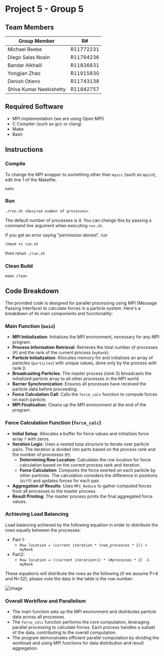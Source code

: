 # Project 5 - Group 5
## Team Members
| Group Member              |    R#     |
|---------------------------|-----------|
| Michael Beebe             | R11772231 |
| Diego Salas Noain         | R11794236 |
| Bandar Alkhalil           | R11836831 |
| Yongjian Zhao             | R11915830 |
| Denish Otieno             | R11743138 |
| Shiva Kumar Neekishetty   | R11842757 |

## Required Software
- MPI implementation (we are using Open MPI)
- C Compiler (such as gcc or clang)
- Make
- Bash

## Instructions
### Compile
To change the MPI wrapper to something other than `mpicc` (such as `mpich`), edit line 1 of the Makefile.
```
make
```

### Run
```
./run.sh <desired number of processes>
```
The default number of processes is 4. You can change this by passing a command line argument when executing `run.sh`.

If you get an error saying "permission denied", run
```
chmod +x run.sh
```
then rerun `./run.sh`

### Clean Build
```
make clean
```

## Code Breakdown

The provided code is designed for parallel processing using MPI (Message Passing Interface) to calculate forces in a particle system. Here's a breakdown of its main components and functionality:

### Main Function (`main`)
- **MPI Initialization**: Initializes the MPI environment, necessary for any MPI program.
- **Process Information Retrieval**: Retrieves the total number of processes (`P`) and the rank of the current process (`myRank`).
- **Particle Initialization**: Allocates memory for and initializes an array of particles (`particles`) with unique values, done only by the process with rank 0.
- **Broadcasting Particles**: The master process (rank 0) broadcasts the initialized particle array to all other processes in the MPI world.
- **Barrier Synchronization**: Ensures all processes have received the particle data before proceeding.
- **Force Calculation Call**: Calls the `force_calc` function to compute forces on each particle.
- **MPI Finalization**: Cleans up the MPI environment at the end of the program.

### Force Calculation Function (`force_calc`)
- **Initial Setup**: Allocates a buffer for force values and initializes force array `f` with zeros.
- **Iteration Logic**: Uses a nested loop structure to iterate over particle pairs. The iteration is divided into parts based on the process rank and the number of processes (`P`).
  - **Determining Row Location**: Calculates the row location for force calculation based on the current process rank and iteration.
  - **Force Calculation**: Computes the force exerted on each particle by other particles. The calculation considers the difference in positions (`diff`) and updates forces for each pair.
- **Aggregation of Results**: Uses `MPI_Reduce` to gather computed forces from all processes to the master process.
- **Result Printing**: The master process prints the final aggregated force values.

### Achieving Load Balancing
Load balancing achieved by the following equation in order to distribute the rows equally between the processes:
- Part 1: 
  - `Row location = (current iteration * (num_processes * 2)) + myRank`
- Part2:
  - `Row location = ((current iteration+1) * (#processes * 2) -1 myRank`

These equations will distribute the rows as the following (if we assume P=4 and N=32), please note the data in the table is the row number:

 ![image](https://github.com/michael-beebe/cs5379-parallel-processing/assets/113784916/218e733d-2c36-4f31-8a28-39d96f9f0691)

### Overall Workflow and Parallelism
- The main function sets up the MPI environment and distributes particle data across all processes.
- The `force_calc` function performs the core computation, leveraging parallel processing to calculate forces. Each process handles a subset of the data, contributing to the overall computation.
- The program demonstrates efficient parallel computation by dividing the workload and using MPI functions for data distribution and result aggregation.